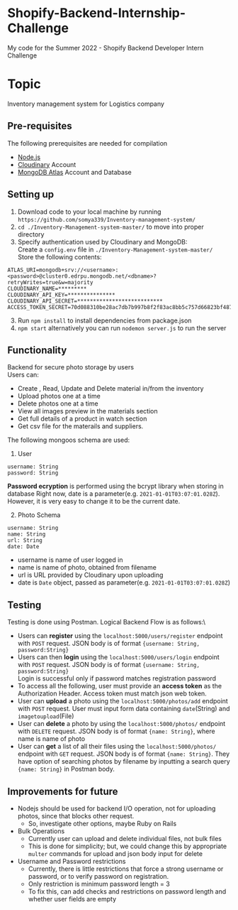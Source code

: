 # Shopify-Backend-Internship-Challenge

My code for the Summer 2022 - Shopify Backend Developer Intern Challenge

# Topic

Inventory management system for Logistics company

## Pre-requisites

The following prerequisites are needed for compilation

- [Node.js](https://nodejs.org/en/)
- [Cloudinary](https://cloudinary.com/) Account
- [MongoDB Atlas](https://www.mongodb.com/cloud/atlas) Account and Database

## Setting up

1. Download code to your local machine by running `https://github.com/somya339/Inventory-management-system/`
2. `cd ./Inventory-Management-system-master/` to move into proper directory
3. Specify authentication used by Cloudinary and MongoDB:\
   Create a `config.env` file in `./Inventory-Management-system-master/`  
   Store the following contents:

```
ATLAS_URI=mongodb+srv://<username>:<password>@cluster0.edrpu.mongodb.net/<dbname>?retryWrites=true&w=majority
CLOUDINARY_NAME=*********
CLOUDINARY_API_KEY=***************
CLOUDINARY_API_SECRET=***************************
ACCESS_TOKEN_SECRET=70d088310be28ac7db7b997b8f2f83ac8bb5c757d66823bf487be9a2cb4d7ebd566c480d3ffab985d537f9043624a0a6b3b6956ee8208d351c1ecfc0d02ad23b
```

3. Run `npm install` to install dependencies from package.json
4. `npm start` alternatively you can run `nodemon server.js` to run the server

## Functionality

Backend for secure photo storage by users  
Users can:

- Create , Read, Update and Delete material in/from the inventory
- Upload photos one at a time
- Delete photos one at a time
- View all images preview in the materials section
- Get full details of a product in watch section
- Get csv file for the materails and suppliers.

The following mongoos schema are used:

1. User

```
username: String
password: String
```

**Password ecryption** is performed using the bcrypt library when storing in database
Right now, date is a parameter(e.g. `2021-01-01T03:07:01.028Z`). However, it is very easy to change it to be the current date.

2. Photo Schema

```
username: String
name: String
url: String
date: Date
```

- username is name of user logged in
- name is name of photo, obtained from filename
- url is URL provided by Cloudinary upon uploading
- date is `Date` object, passed as parameter(e.g. `2021-01-01T03:07:01.028Z`)

## Testing

Testing is done using Postman.
Logical Backend Flow is as follows:\

- Users can **register** using the `localhost:5000/users/register` endpoint with `POST` request. JSON body is of format `{username: String, password:String}`
- Users can then **login** using the `localhost:5000/users/login` endpoint with `POST` request. JSON body is of format `{username: String, password:String}`\
  Login is successful only if password matches registration password
- To access all the following, user must provide an **access token** as the Authorization Header. Access token must match json web token.
- User can **upload** a photo using the `localhost:5000/photos/add` endpoint with `POST` request. User must input form data containing `date`(String) and `imagetoupload`(File)
- User can **delete** a photo by using the `localhost:5000/photos/` endpoint with `DELETE` request. JSON body is of format `{name: String}`, where name is name of photo
- User can **get** a list of all their files using the `localhost:5000/photos/` endpoint with `GET` request. JSON body is of format `{name: String}`. They have option of searching photos by filename by inputting a search query `{name: String}` in Postman body.

## Improvements for future

- Nodejs should be used for backend I/O operation, not for uploading photos, since that blocks other request.
  - So, investigate other options, maybe Ruby on Rails
- Bulk Operations
  - Currently user can upload and delete individual files, not bulk files
  - This is done for simplicity; but, we could change this by appropriate `multer` commands for upload and json body input for delete
- Username and Password restrictions
  - Currently, there is little restrictions that force a strong username or password, or to verify password on registration.
  - Only restriction is minimum password length = 3
  - To fix this, can add checks and restrictions on password length and whether user fields are empty

